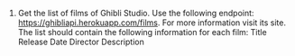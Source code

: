 1. Get the list of films of Ghibli Studio. Use the following endpoint: 
https://ghibliapi.herokuapp.com/films. For more information visit its site. The list should contain the following information for each film: 
Title 
Release Date 
Director 
Description 

